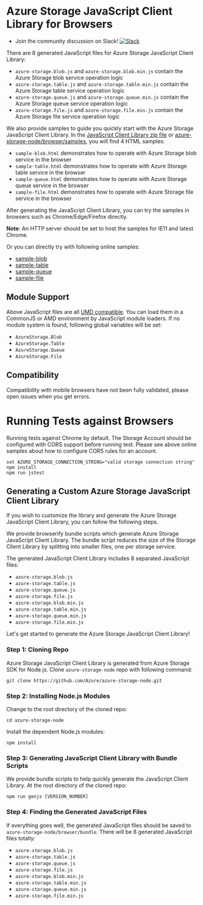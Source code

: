 # Azure Storage JavaScript Client Library for Browsers

* Join the community discussion on Slack! [![Slack](https://azurestorageslack.azurewebsites.net/badge.svg)]( https://azurestorageslack.azurewebsites.net) 

There are 8 generated JavaScript files for Azure Storage JavaScript Client Library:
- `azure-storage.blob.js` and `azure-storage.blob.min.js` contain the Azure Storage blob service operation logic
- `azure-storage.table.js` and `azure-storage.table.min.js` contain the Azure Storage table service operation logic
- `azure-storage.queue.js` and `azure-storage.queue.min.js` contain the Azure Storage queue service operation logic
- `azure-storage.file.js` and `azure-storage.file.min.js` contain the Azure Storage file service operation logic

We also provide samples to guide you quickly start with the Azure Storage JavaScript Client Library. In the [JavaScript Client Library zip file](https://aka.ms/downloadazurestoragejs) or [azure-storage-node/browser/samples](samples), you will find 4 HTML samples:
- `sample-blob.html` demonstrates how to operate with Azure Storage blob service in the browser
- `sample-table.html` demonstrates how to operate with Azure Storage table service in the browser
- `sample-queue.html` demonstrates how to operate with Azure Storage queue service in the browser
- `sample-file.html` demonstrates how to operate with Azure Storage file service in the browser

After generating the JavaScript Client Library, you can try the samples in browsers such as Chrome/Edge/Firefox directly.

**Note**: An HTTP server should be set to host the samples for IE11 and latest Chrome.

Or you can directly try with following online samples:
- [sample-blob](https://dmrelease.blob.core.windows.net/azurestoragejssample/samples/sample-blob.html)
- [sample-table](https://dmrelease.blob.core.windows.net/azurestoragejssample/samples/sample-table.html)
- [sample-queue](https://dmrelease.blob.core.windows.net/azurestoragejssample/samples/sample-queue.html)
- [sample-file](https://dmrelease.blob.core.windows.net/azurestoragejssample/samples/sample-file.html)

## Module Support

Above JavaScript files are all [UMD compatible](https://github.com/umdjs/umd). You can load them in a CommonJS or AMD environment by JavaScript module loaders. If no module system is found, following global variables will be set:
- `AzureStorage.Blob`
- `AzureStorage.Table`
- `AzureStorage.Queue`
- `AzureStorage.File`

## Compatibility

Compatibility with mobile browsers have not been fully validated, please open issues when you get errors.

# Running Tests against Browsers

Running tests against Chrome by default. The Storage Account should be configured with CORS support before running test. Please see above online samples about how to configure CORS rules for an account.

```
set AZURE_STORAGE_CONNECTION_STRING="valid storage connection string"
npm install
npm run jstest
```

## Generating a Custom Azure Storage JavaScript Client Library

If you wish to customize the library and generate the Azure Storage JavaScript Client Library, you can follow the following steps.

We provide browserify bundle scripts which generate Azure Storage JavaScript Client Library. The bundle script reduces the size of the Storage Client Library by splitting into smaller files, one per storage service. 

The generated JavaScript Client Library includes 8 separated JavaScript files:
- `azure-storage.blob.js`
- `azure-storage.table.js`
- `azure-storage.queue.js`
- `azure-storage.file.js`
- `azure-storage.blob.min.js`
- `azure-storage.table.min.js`
- `azure-storage.queue.min.js`
- `azure-storage.file.min.js`

Let's get started to generate the Azure Storage JavaScript Client Library!

### Step 1: Cloning Repo

Azure Storage JavaScript Client Library is generated from Azure Storage SDK for Node.js. Clone `azure-storage-node` repo with following command:

```Batchfile
git clone https://github.com/Azure/azure-storage-node.git
```

### Step 2: Installing Node.js Modules

Change to the root directory of the cloned repo:

```Batchfile
cd azure-storage-node
```

Install the dependent Node.js modules:

```Batchfile
npm install
```

### Step 3: Generating JavaScript Client Library with Bundle Scripts

We provide bundle scripts to help quickly generate the JavaScript Client Library. At the root directory of the cloned repo:

```Batchfile
npm run genjs [VERSION_NUMBER]
```

### Step 4: Finding the Generated JavaScript Files

If everything goes well, the generated JavaScript files should be saved to `azure-storage-node/browser/bundle`. There will be 8 generated JavaScript files totally:
- `azure-storage.blob.js`
- `azure-storage.table.js`
- `azure-storage.queue.js`
- `azure-storage.file.js`
- `azure-storage.blob.min.js`
- `azure-storage.table.min.js`
- `azure-storage.queue.min.js`
- `azure-storage.file.min.js`